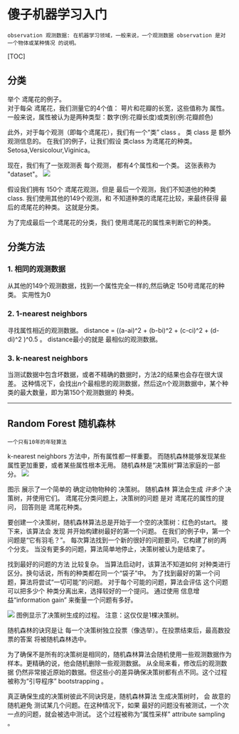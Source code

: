 
# 傻子机器学习入门
    observation 观测数据: 在机器学习领域，一般来说，一个观测数据 observation 是对 一个物体或某种情况 的说明。
    
[TOC]

## 分类 
举个 鸢尾花的例子。  
对于每朵 鸢尾花，我们测量它的4个值： 萼片和花瓣的长宽，这些值称为 属性。  
一般来说，属性被认为是两种类型：数字(例:花瓣长度)或类别(例:花瓣颜色)  

此外，对于每个观测（即每个鸢尾花），我们有一个“类” class 。
类 class 是 额外观测信息的。
在我们的例子，让我们假设 类class 为鸢尾花的种类。 Setosa,Versicolour,Viginica。

现在，我们有了一张观测表
每个观测， 都有4个属性和一个类。
这张表称为 "dataset"。
![](http://blog.mathieu.guillame-bert.com/wp-content/uploads/2015/07/table.png)

假设我们拥有 150个 鸢尾花观测，但是 最后一个观测，我们不知道他的种类class.
我们使用其他的149个观测，和 不知道种类的鸢尾花比较，来最终获得 最后的鸢尾花的种类。
这就是分类。

为了完成最后一个鸢尾花的分类，我们 使用鸢尾花的属性来判断它的种类。

## 分类方法
### 1. 相同的观测数据
从其他的149个观测数据，找到一个属性完全一样的,然后确定 150号鸢尾花的种类。
实用性为0

### 2. 1-nearest neighbors 
寻找属性相近的观测数据。
distance = ((a-ai)^2 + (b-bi)^2 + (c-ci)^2 + (d-di)^2 )^0.5 。
distance最小的就是 最相似的观测数据。

### 3. k-nearest neighbors 
当测试数据中包含坏数据，或者不精确的数据时，方法2的结果也会存在很大误差。
这种情况下，会找出n个最相思的观测数据，然后这n个观测数据中，某个种类的最大数量，即为第150个观测数据的 种类。

---

## Random Forest 随机森林
    一个只有10年的年轻算法

k-nearest neighbors 方法中，所有属性都一样重要。
而随机森林能够发现某些属性更加重要，或者某些属性根本无用。
随机森林是“决策树”算法家庭的一部分。
![](http://blog.mathieu.guillame-bert.com/wp-content/uploads/2015/07/exampledt.png)

图示 展示了一个简单的 确定动物物种的 决策树。
随机森林 算法会生成 *许多个* 决策树，并使用它们。
鸢尾花分类问题上，决策树的问题 是对 鸢尾花的属性的提问， 回答则是 鸢尾花种类。

要创建一个决策树，随机森林算法总是开始于一个空的决策树：红色的start。
接下来，该算法会 发现 并开始构建树最好的第一个问题。
在我们的例子中，第一个问题是“它有羽毛？”。
每次算法找到一个新的很好的问题要问，它构建了树的两个分支。
当没有更多的问题，算法简单地停止，决策树被认为是结束了。

找到最好的问题的方法 比较复杂。
当算法启动时，该算法不知道如何 对种类进行区分。换句话说，所有的种类都在同一个“袋子”中。
为了找到最好的第一个问题，算法将尝试“一切可能”的问题。
对于每个可能的问题，算法会评估 这个问题可以把多少个 种类分离出来，选择较好的一个提问。
通过使用 信息增益“information gain” 来衡量一个问题有多好。

![](http://blog.mathieu.guillame-bert.com/wp-content/uploads/2015/07/building-dt.png)
图例显示了决策树生成的过程。 注意：这仅仅是1棵决策树。

随机森林的诀窍是让 每一个决策树独立投票（像选举）。在投票结束后，最高数投票的答案 将被随机森林选中。

为了确保不是所有的决策树是相同的，随机森林算法会随机使用一些观测数据作为样本。更精确的说，他会随机删除一些观测数据。
从全局来看，修改后的观测数据 仍然非常接近原始的数据。但这些小的差异确保决策树都有点不同。这个过程被称为“引导程序” bootstrapping 。

真正确保生成的决策树彼此不同诀窍是，随机森林算法 生成决策树时， 会 故意的 随机避免 测试某几个问题。在这种情况下，如果 最好的问题没有被测试，一个次一点的问题，就会被选中测试。 这个过程被称为“属性采样”  attribute sampling 。

